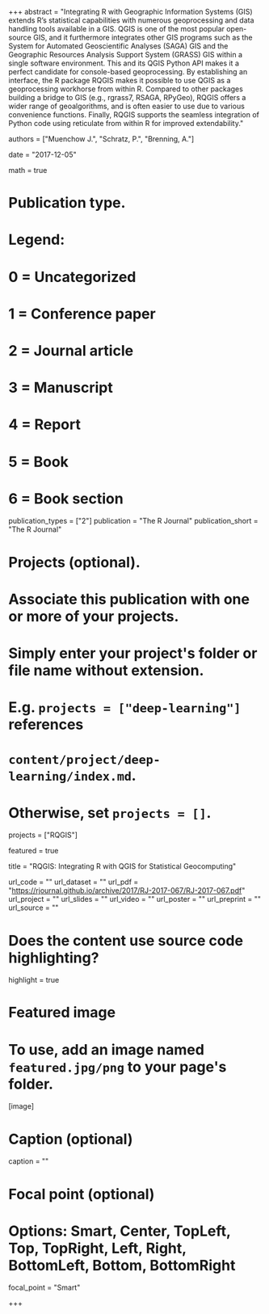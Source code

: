 +++
abstract = "Integrating R with Geographic Information Systems (GIS) extends R’s statistical capabilities with numerous geoprocessing and data handling tools available in a GIS. QGIS is one of the most popular open-source GIS, and it furthermore integrates other GIS programs such as the System for Automated Geoscientific Analyses (SAGA) GIS and the Geographic Resources Analysis Support System (GRASS) GIS within a single software environment. This and its QGIS Python API makes it a perfect candidate for console-based geoprocessing. By establishing an interface, the R package RQGIS makes it possible to use QGIS as a geoprocessing workhorse from within R. Compared to other packages building a bridge to GIS (e.g., rgrass7, RSAGA, RPyGeo), RQGIS offers a wider range of geoalgorithms, and is often easier to use due to various convenience functions. Finally, RQGIS supports the seamless integration of Python code using reticulate from within R for improved extendability."

authors = ["Muenchow J.", "Schratz, P.", "Brenning, A."]

date = "2017-12-05"

math = true

# Publication type.
# Legend:
# 0 = Uncategorized
# 1 = Conference paper
# 2 = Journal article
# 3 = Manuscript
# 4 = Report
# 5 = Book
# 6 = Book section
publication_types = ["2"]
publication = "The R Journal"
publication_short = "The R Journal"

# Projects (optional).
#   Associate this publication with one or more of your projects.
#   Simply enter your project's folder or file name without extension.
#   E.g. `projects = ["deep-learning"]` references 
#   `content/project/deep-learning/index.md`.
#   Otherwise, set `projects = []`.
projects = ["RQGIS"]

featured = true

title = "RQGIS: Integrating R with QGIS for Statistical Geocomputing"

url_code = ""
url_dataset = ""
url_pdf = "https://rjournal.github.io/archive/2017/RJ-2017-067/RJ-2017-067.pdf"
url_project = ""
url_slides = ""
url_video = ""
url_poster = ""
url_preprint = ""
url_source = ""

# Does the content use source code highlighting?
highlight = true

# Featured image
# To use, add an image named `featured.jpg/png` to your page's folder. 
[image]
  # Caption (optional)
  caption = ""

  # Focal point (optional)
  # Options: Smart, Center, TopLeft, Top, TopRight, Left, Right, BottomLeft, Bottom, BottomRight
  focal_point = "Smart"

+++
